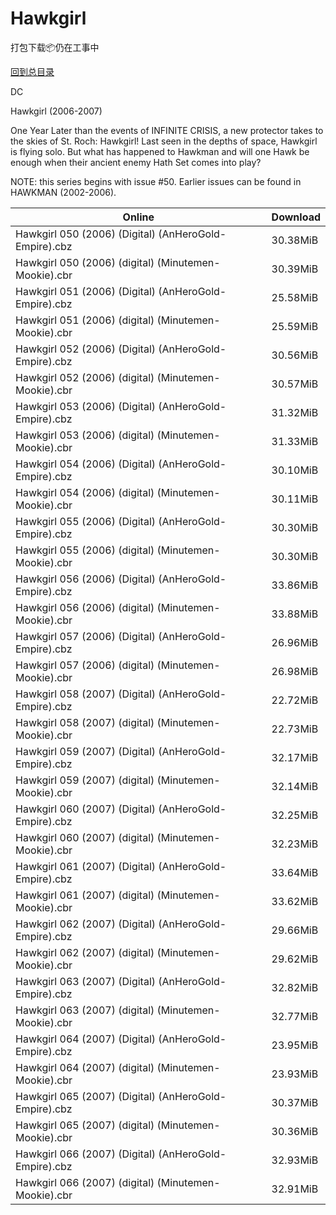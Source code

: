 # Hawkgirl

打包下载📦仍在工事中

[回到总目录](/Catalogs.md)

DC

Hawkgirl (2006-2007)

One Year Later than the events of INFINITE CRISIS, a new protector takes to the skies of St. Roch: Hawkgirl! Last seen in the depths of space, Hawkgirl is flying solo. But what has happened to Hawkman and will one Hawk be enough when their ancient enemy Hath Set comes into play?



NOTE: this series begins with issue #50. Earlier issues can be found in HAWKMAN (2002-2006).





Online | Download
--- | ---
Hawkgirl 050 (2006) (Digital) (AnHeroGold-Empire).cbz | 30.38MiB
Hawkgirl 050 (2006) (digital) (Minutemen-Mookie).cbr | 30.39MiB
Hawkgirl 051 (2006) (Digital) (AnHeroGold-Empire).cbz | 25.58MiB
Hawkgirl 051 (2006) (digital) (Minutemen-Mookie).cbr | 25.59MiB
Hawkgirl 052 (2006) (Digital) (AnHeroGold-Empire).cbz | 30.56MiB
Hawkgirl 052 (2006) (digital) (Minutemen-Mookie).cbr | 30.57MiB
Hawkgirl 053 (2006) (Digital) (AnHeroGold-Empire).cbz | 31.32MiB
Hawkgirl 053 (2006) (digital) (Minutemen-Mookie).cbr | 31.33MiB
Hawkgirl 054 (2006) (Digital) (AnHeroGold-Empire).cbz | 30.10MiB
Hawkgirl 054 (2006) (digital) (Minutemen-Mookie).cbr | 30.11MiB
Hawkgirl 055 (2006) (Digital) (AnHeroGold-Empire).cbz | 30.30MiB
Hawkgirl 055 (2006) (digital) (Minutemen-Mookie).cbr | 30.30MiB
Hawkgirl 056 (2006) (Digital) (AnHeroGold-Empire).cbz | 33.86MiB
Hawkgirl 056 (2006) (digital) (Minutemen-Mookie).cbr | 33.88MiB
Hawkgirl 057 (2006) (Digital) (AnHeroGold-Empire).cbz | 26.96MiB
Hawkgirl 057 (2006) (digital) (Minutemen-Mookie).cbr | 26.98MiB
Hawkgirl 058 (2007) (Digital) (AnHeroGold-Empire).cbz | 22.72MiB
Hawkgirl 058 (2007) (digital) (Minutemen-Mookie).cbr | 22.73MiB
Hawkgirl 059 (2007) (Digital) (AnHeroGold-Empire).cbz | 32.17MiB
Hawkgirl 059 (2007) (digital) (Minutemen-Mookie).cbr | 32.14MiB
Hawkgirl 060 (2007) (Digital) (AnHeroGold-Empire).cbz | 32.25MiB
Hawkgirl 060 (2007) (digital) (Minutemen-Mookie).cbr | 32.23MiB
Hawkgirl 061 (2007) (Digital) (AnHeroGold-Empire).cbz | 33.64MiB
Hawkgirl 061 (2007) (digital) (Minutemen-Mookie).cbr | 33.62MiB
Hawkgirl 062 (2007) (Digital) (AnHeroGold-Empire).cbz | 29.66MiB
Hawkgirl 062 (2007) (digital) (Minutemen-Mookie).cbr | 29.62MiB
Hawkgirl 063 (2007) (Digital) (AnHeroGold-Empire).cbz | 32.82MiB
Hawkgirl 063 (2007) (digital) (Minutemen-Mookie).cbr | 32.77MiB
Hawkgirl 064 (2007) (Digital) (AnHeroGold-Empire).cbz | 23.95MiB
Hawkgirl 064 (2007) (digital) (Minutemen-Mookie).cbr | 23.93MiB
Hawkgirl 065 (2007) (Digital) (AnHeroGold-Empire).cbz | 30.37MiB
Hawkgirl 065 (2007) (digital) (Minutemen-Mookie).cbr | 30.36MiB
Hawkgirl 066 (2007) (Digital) (AnHeroGold-Empire).cbz | 32.93MiB
Hawkgirl 066 (2007) (digital) (Minutemen-Mookie).cbr | 32.91MiB